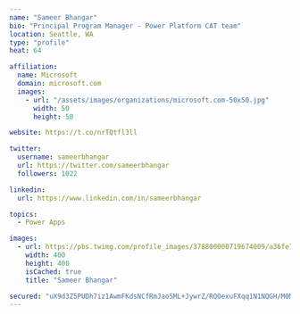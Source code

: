 ```yaml
---
name: "Sameer Bhangar"
bio: "Principal Program Manager - Power Platform CAT team"
location: Seattle, WA
type: "profile"
heat: 64

affiliation:
  name: Microsoft
  domain: microsoft.com
  images:
    - url: "/assets/images/organizations/microsoft.com-50x50.jpg"
      width: 50
      height: 50

website: https://t.co/nrTQtfl3ll

twitter:
  username: sameerbhangar
  url: https://twitter.com/sameerbhangar
  followers: 1022

linkedin:
  url: https://www.linkedin.com/in/sameerbhangar

topics:
  - Power Apps

images:
  - url: https://pbs.twimg.com/profile_images/378800000719674009/a36fe7ddfab1778b76e5793772e43798_400x400.jpeg
    width: 400
    height: 400
    isCached: true
    title: "Sameer Bhangar"

secured: "uX9d3Z5PUDh7iz1AwmFKdsNCfRmJao5ML+JywrZ/RQOexuFXqq1N1NQGH/M0M38QZ53KxRHMtbja3FuYxQntQYLfPTS+8KTrmf+/GeMaFpRwJavZIcJV5PONCqetQJuXZGAEFekGB1Q0FbFMSMNubT0vxrrl/JckdgB1IYbpq2QvYu75jH/bYXLtbbmDMZj/AMFii/SOPC6YAghZTaXkvh1wFkhglolVY5sK/KjTtWbpq1QdetPjqCmPXxhrZCo14/sG78OqzNf1/ECIeOcidp/z6Jy/40ub88uFn8TdieyxOthSrZs8+vCAYPoToR4HQL0QJ2cUsp/to3i+Wwy3QTcMj5tFcur6mZFBuqZxYNFTRP1GVTXn0ZjSSzA2t6zaG2NTvxJacutnzQveVPE4V7ZZhHXe/qlAzi4LBi5Jgqo=;ze6ZESuLuwaWGvq63U92yg=="
---
```


